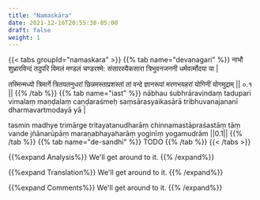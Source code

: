 ```yaml
---
title: "Namaskāra"
date: 2021-12-16T20:55:38-05:00
draft: false
weight: 1
---
```


{{< tabs groupId="namaskara" >}}
{{% tab name="devanagari" %}}
नाभौ शुभ्रारविन्दं तदुपरि विमलं मण्डलं चण्डरश्मे:
संसारस्यैकसारा त्रिभुवनजननी धर्मवर्त्मोदया या |

तस्मिन्मध्यो त्रिमार्गे त्रितयतनुधरां छिन्नमस्ताप्रशस्तां
तां वन्दे ज्ञानरूपां मरणभयहरां योगिनीं योगमुद्राम् || ०.१ ||
{{% /tab %}}
{{% tab name="iast" %}}
nābhau śubhrāravindaṃ tadupari vimalaṃ maṇḍalaṃ caṇḍaraśmeḥ
saṃsārasyaikasārā tribhuvanajananī dharmavartmodayā yā |

tasmin madhye trimārge tritayatanudharāṃ chinnamastāpraśastāṃ
tāṃ vande jñānarūpāṃ maraṇabhayaharāṃ yoginīṃ yogamudrām ||0.1||
{{% /tab %}}
{{% tab name="de-sandhi" %}}
TODO
{{% /tab %}}
{{< /tabs >}}

{{%expand Analysis%}}
We'll get around to it.
{{% /expand%}}


{{%expand Translation%}}
We'll get around to it.
{{% /expand%}}

{{%expand Comments%}}
We'll get around to it.
{{% /expand%}}

